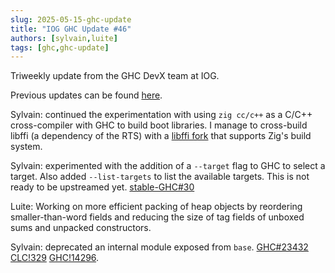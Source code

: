 ```yaml
---
slug: 2025-05-15-ghc-update
title: "IOG GHC Update #46"
authors: [sylvain,luite]
tags: [ghc,ghc-update]
---
```


Triweekly update from the GHC DevX team at IOG.

<!-- truncate -->

Previous updates can be found [here](https://engineering.iog.io/tags/ghc-update).

Sylvain: continued the experimentation with using `zig cc/c++` as a C/C++
cross-compiler with GHC to build boot libraries. I manage to cross-build libffi (a
dependency of the RTS) with a [libffi fork](https://github.com/vezel-dev/libffi)
that supports Zig's build system.

Sylvain: experimented with the addition of a `--target` flag to GHC to select a
target. Also added `--list-targets` to list the available targets. This is not
ready to be upstreamed yet.
[stable-GHC#30](https://github.com/stable-haskell/ghc/issues/30#issuecomment-2851324370)

Luite: Working on more efficient packing of heap objects by reordering
smaller-than-word fields and reducing the size of tag fields of unboxed sums and
unpacked constructors.

Sylvain: deprecated an internal module exposed from `base`.
[GHC#23432](https://gitlab.haskell.org/ghc/ghc/-/issues/23432)
[CLC!329](https://github.com/haskell/core-libraries-committee/issues/329)
[GHC!14296](https://gitlab.haskell.org/ghc/ghc/-/merge_requests/14296).
